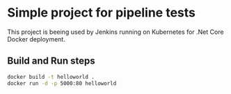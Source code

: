 # Simple project for pipeline tests

This project is beeing used by Jenkins running on Kubernetes for .Net Core Docker deployment.

## Build and Run steps

```bash
docker build -t helloworld .
docker run -d -p 5000:80 helloworld
```
